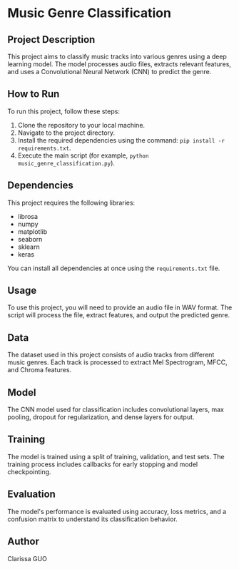 # Music Genre Classification

## Project Description
This project aims to classify music tracks into various genres using a deep learning model. The model processes audio files, extracts relevant features, and uses a Convolutional Neural Network (CNN) to predict the genre.

## How to Run
To run this project, follow these steps:

1. Clone the repository to your local machine.
2. Navigate to the project directory.
3. Install the required dependencies using the command: `pip install -r requirements.txt`.
4. Execute the main script (for example, `python music_genre_classification.py`).

## Dependencies
This project requires the following libraries:

- librosa
- numpy
- matplotlib
- seaborn
- sklearn
- keras

You can install all dependencies at once using the `requirements.txt` file.

## Usage
To use this project, you will need to provide an audio file in WAV format. The script will process the file, extract features, and output the predicted genre.

## Data
The dataset used in this project consists of audio tracks from different music genres. Each track is processed to extract Mel Spectrogram, MFCC, and Chroma features.

## Model
The CNN model used for classification includes convolutional layers, max pooling, dropout for regularization, and dense layers for output.

## Training
The model is trained using a split of training, validation, and test sets. The training process includes callbacks for early stopping and model checkpointing.

## Evaluation
The model's performance is evaluated using accuracy, loss metrics, and a confusion matrix to understand its classification behavior.

## Author
Clarissa GUO
